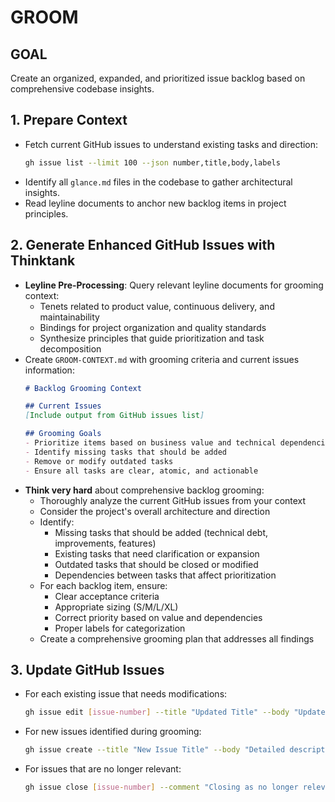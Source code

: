 # GROOM

## GOAL
Create an organized, expanded, and prioritized issue backlog based on comprehensive codebase insights.

## 1. Prepare Context
- Fetch current GitHub issues to understand existing tasks and direction:
  ```bash
  gh issue list --limit 100 --json number,title,body,labels
  ```
- Identify all `glance.md` files in the codebase to gather architectural insights.
- Read leyline documents to anchor new backlog items in project principles.

## 2. Generate Enhanced GitHub Issues with Thinktank
- **Leyline Pre-Processing**: Query relevant leyline documents for grooming context:
  - Tenets related to product value, continuous delivery, and maintainability
  - Bindings for project organization and quality standards
  - Synthesize principles that guide prioritization and task decomposition
- Create `GROOM-CONTEXT.md` with grooming criteria and current issues information:
  ```markdown
  # Backlog Grooming Context

  ## Current Issues
  [Include output from GitHub issues list]

  ## Grooming Goals
  - Prioritize items based on business value and technical dependencies
  - Identify missing tasks that should be added
  - Remove or modify outdated tasks
  - Ensure all tasks are clear, atomic, and actionable
  ```
- **Think very hard** about comprehensive backlog grooming:
  - Thoroughly analyze the current GitHub issues from your context
  - Consider the project's overall architecture and direction
  - Identify:
    * Missing tasks that should be added (technical debt, improvements, features)
    * Existing tasks that need clarification or expansion
    * Outdated tasks that should be closed or modified
    * Dependencies between tasks that affect prioritization
  - For each backlog item, ensure:
    * Clear acceptance criteria
    * Appropriate sizing (S/M/L/XL)
    * Correct priority based on value and dependencies
    * Proper labels for categorization
  - Create a comprehensive grooming plan that addresses all findings

## 3. Update GitHub Issues
- For each existing issue that needs modifications:
  ```bash
  gh issue edit [issue-number] --title "Updated Title" --body "Updated description" --add-label "priority:high,type:feature"
  ```
- For new issues identified during grooming:
  ```bash
  gh issue create --title "New Issue Title" --body "Detailed description" --label "priority:medium,type:feature,size:m"
  ```
- For issues that are no longer relevant:
  ```bash
  gh issue close [issue-number] --comment "Closing as no longer relevant: [explanation]"
  ```
